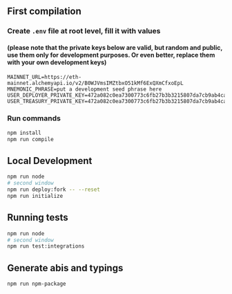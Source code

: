 ## First compilation

### Create `.env` file at root level, fill it with values
#### (please note that the private keys below are valid, but random and public, use them only for development purposes. Or even better, replace them with your own development keys)
```
MAINNET_URL=https://eth-mainnet.alchemyapi.io/v2/B0WJVmsIMZtbxO51kMf6ExQXmCfxoEpL
MNEMONIC_PHRASE=put a development seed phrase here
USER_DEPLOYER_PRIVATE_KEY=472a082c0ea7300773c6fb27b3b3215807da7cb9ab4ca2ae0763eb5deb10725d
USER_TREASURY_PRIVATE_KEY=472a082c0ea7300773c6fb27b3b3215807da7cb9ab4ca2ae0763eb5deb10725d
```

### Run commands
```bash
npm install
npm run compile
```

## Local Development

```bash
npm run node
# second window
npm run deploy:fork -- --reset
npm run initialize
```

## Running tests

```bash
npm run node
# second window
npm run test:integrations
```

## Generate abis and typings

```bash
npm run npm-package
```
